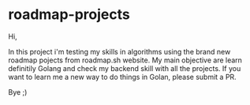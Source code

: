 # roadmap-projects


Hi,

In this project i'm testing my skills in algorithms using the brand new roadmap pojects from roadmap.sh website. 
My main objective are learn definitily Golang and check my backend skill with all the projects.
If you want to learn me a new way to do things in Golan, please submit a PR.



Bye ;)

